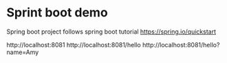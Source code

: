 # Sprint boot demo
Spring boot project follows spring boot tutorial https://spring.io/quickstart

http://localhost:8081
http://localhost:8081/hello
http://localhost:8081/hello?name=Amy